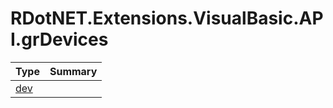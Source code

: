 ﻿
# RDotNET.Extensions.VisualBasic.API.grDevices

|Type|Summary|
|----|-------|
|[dev](./dev.md)||

